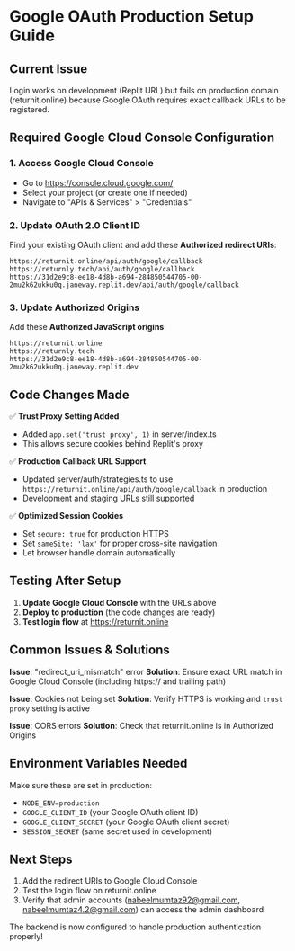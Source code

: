 # Google OAuth Production Setup Guide

## Current Issue
Login works on development (Replit URL) but fails on production domain (returnit.online) because Google OAuth requires exact callback URLs to be registered.

## Required Google Cloud Console Configuration

### 1. Access Google Cloud Console
- Go to https://console.cloud.google.com/
- Select your project (or create one if needed)
- Navigate to "APIs & Services" > "Credentials"

### 2. Update OAuth 2.0 Client ID

Find your existing OAuth client and add these **Authorized redirect URIs**:

```
https://returnit.online/api/auth/google/callback
https://returnly.tech/api/auth/google/callback
https://31d2e9c8-ee18-4d8b-a694-284850544705-00-2mu2k62ukku0q.janeway.replit.dev/api/auth/google/callback
```

### 3. Update Authorized Origins

Add these **Authorized JavaScript origins**:

```
https://returnit.online
https://returnly.tech
https://31d2e9c8-ee18-4d8b-a694-284850544705-00-2mu2k62ukku0q.janeway.replit.dev
```

## Code Changes Made

✅ **Trust Proxy Setting Added**
- Added `app.set('trust proxy', 1)` in server/index.ts
- This allows secure cookies behind Replit's proxy

✅ **Production Callback URL Support**
- Updated server/auth/strategies.ts to use `https://returnit.online/api/auth/google/callback` in production
- Development and staging URLs still supported

✅ **Optimized Session Cookies**
- Set `secure: true` for production HTTPS
- Set `sameSite: 'lax'` for proper cross-site navigation
- Let browser handle domain automatically

## Testing After Setup

1. **Update Google Cloud Console** with the URLs above
2. **Deploy to production** (the code changes are ready)
3. **Test login flow** at https://returnit.online

## Common Issues & Solutions

**Issue**: "redirect_uri_mismatch" error
**Solution**: Ensure exact URL match in Google Cloud Console (including https:// and trailing path)

**Issue**: Cookies not being set
**Solution**: Verify HTTPS is working and `trust proxy` setting is active

**Issue**: CORS errors
**Solution**: Check that returnit.online is in Authorized Origins

## Environment Variables Needed

Make sure these are set in production:
- `NODE_ENV=production`
- `GOOGLE_CLIENT_ID` (your Google OAuth client ID)
- `GOOGLE_CLIENT_SECRET` (your Google OAuth client secret)
- `SESSION_SECRET` (same secret used in development)

## Next Steps

1. Add the redirect URIs to Google Cloud Console
2. Test the login flow on returnit.online
3. Verify that admin accounts (nabeelmumtaz92@gmail.com, nabeelmumtaz4.2@gmail.com) can access the admin dashboard

The backend is now configured to handle production authentication properly!